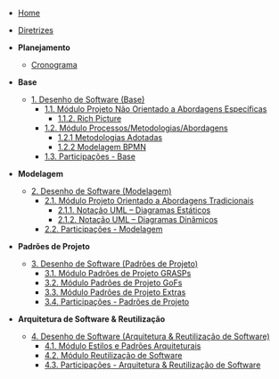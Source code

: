 <!-- docs/_sidebar.md -->

- [Home](README.md)
- [Diretrizes](Diretrizes/Diretrizes.md)

- **Planejamento**
	- [Cronograma](Planejamento/Cronograma.md)

- **Base**
	- [1. Desenho de Software (Base)](1.Base/1.Base.md)
		- [1.1. Módulo Projeto Não Orientado a Abordagens Específicas](1.Base/1.1.AbordagemNaoEspecifica.md)
			- [1.1.2. Rich Picture](1.Base/1.1.2.RichPicture.md)
		- [1.2. Módulo Processos/Metodologias/Abordagens](1.Base/1.2.ProcessosMetodologiasAbordagens.md)
          - [1.2.1 Metodologias Adotadas](/1.Base/1.2.1.MetodologiasAdotadas.md)
          - [1.2.2 Modelagem BPMN](/1.Base/1.2.2.ModelagemBPMN.md)
		- [1.3. Participações - Base](1.Base/1.3.ParticipacoesBase.md)

- **Modelagem**
	- [2. Desenho de Software (Modelagem)](2.Modelagem/2.Modelagem.md)
		- [2.1. Módulo Projeto Orientado a Abordagens Tradicionais](2.Modelagem/2.1.ModelagemTradicional.md)
			- [2.1.1. Notação UML – Diagramas Estáticos](2.Modelagem/2.1.1.UMLEstaticos.md)
			- [2.1.2. Notação UML – Diagramas Dinâmicos](2.Modelagem/2.1.2.UMLDinamicos.md)
		- [2.2. Participações - Modelagem](2.Modelagem/2.2.ParticipacoesModelagem.md)

- **Padrões de Projeto**
	- [3. Desenho de Software (Padrões de Projeto)](3.PadroesDeProjeto/3.PadroesDeProjeto.md)
		- [3.1. Módulo Padrões de Projeto GRASPs](3.PadroesDeProjeto/3.1.GRASPs.md)
		- [3.2. Módulo Padrões de Projeto GoFs](3.PadroesDeProjeto/3.2.GoFs.md)
		- [3.3. Módulo Padrões de Projeto Extras](3.PadroesDeProjeto/3.3.PadroesExtra.md)
		- [3.4. Participações - Padrões de Projeto](3.PadroesDeProjeto/3.4.ParticipacoesPadroes.md)

- **Arquitetura de Software & Reutilização**
	- [4. Desenho de Software (Arquitetura & Reutilização de Software)](4.ArquiteturaReutilizacao/4.ArquiteturaReutilizacao.md)
		- [4.1. Módulo Estilos e Padrões Arquiteturais](4.ArquiteturaReutilizacao/4.1.PadroesArquiteturais.md)
		- [4.2. Módulo Reutilização de Software](4.ArquiteturaReutilizacao/4.2.ReutilizacaoDeSoftware.md)
		- [4.3. Participações - Arquitetura & Reutilização de Software](4.ArquiteturaReutilizacao/4.3.ParticipacoesArqReutilizacao.md)
